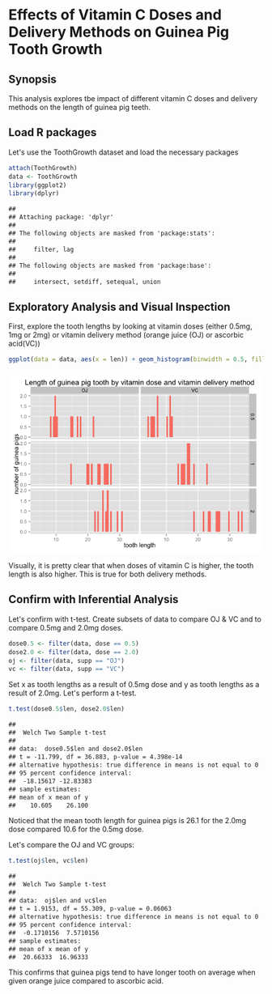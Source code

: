 # Effects of Vitamin C Doses and Delivery Methods on Guinea Pig Tooth Growth

## Synopsis

This analysis explores tbe impact of different vitamin C doses and delivery methods on the length of guinea pig teeth.

## Load R packages

Let's use the ToothGrowth dataset and load the necessary packages


```r
attach(ToothGrowth)
data <- ToothGrowth
library(ggplot2)
library(dplyr)
```

```
## 
## Attaching package: 'dplyr'
## 
## The following objects are masked from 'package:stats':
## 
##     filter, lag
## 
## The following objects are masked from 'package:base':
## 
##     intersect, setdiff, setequal, union
```

## Exploratory Analysis and Visual Inspection

First, explore the tooth lengths by looking at vitamin doses (either 0.5mg, 1mg or 2mg) or vitamin delivery method (orange juice (OJ) or ascorbic acid(VC))


```r
ggplot(data = data, aes(x = len)) + geom_histogram(binwidth = 0.5, fill = "salmon") + facet_grid(dose ~ supp) + ggtitle("Length of guinea pig tooth by vitamin dose and vitamin delivery method") + xlab("tooth length") + ylab("number of guinea pigs")
```

![](tooth_growth_files/figure-html/unnamed-chunk-2-1.png) 

Visually, it is pretty clear that when doses of vitamin C is higher, the tooth length is also higher. This is true for both delivery methods.

## Confirm with Inferential Analysis

Let's confirm with t-test. Create subsets of data to compare OJ & VC and to compare 0.5mg and 2.0mg doses.


```r
dose0.5 <- filter(data, dose == 0.5)
dose2.0 <- filter(data, dose == 2.0)
oj <- filter(data, supp == "OJ")
vc <- filter(data, supp == "VC")
```

Set x as tooth lengths as a result of 0.5mg dose and y as tooth lengths as a result of 2.0mg. Let's perform a t-test.


```r
t.test(dose0.5$len, dose2.0$len)
```

```
## 
## 	Welch Two Sample t-test
## 
## data:  dose0.5$len and dose2.0$len
## t = -11.799, df = 36.883, p-value = 4.398e-14
## alternative hypothesis: true difference in means is not equal to 0
## 95 percent confidence interval:
##  -18.15617 -12.83383
## sample estimates:
## mean of x mean of y 
##    10.605    26.100
```

Noticed that the mean tooth length for guinea pigs is 26.1 for the 2.0mg dose compared 10.6 for the 0.5mg dose.

Let's compare the OJ and VC groups:


```r
t.test(oj$len, vc$len)
```

```
## 
## 	Welch Two Sample t-test
## 
## data:  oj$len and vc$len
## t = 1.9153, df = 55.309, p-value = 0.06063
## alternative hypothesis: true difference in means is not equal to 0
## 95 percent confidence interval:
##  -0.1710156  7.5710156
## sample estimates:
## mean of x mean of y 
##  20.66333  16.96333
```

This confirms that guinea pigs tend to have longer tooth on average when given orange juice compared to ascorbic acid.
